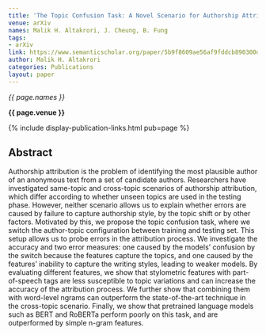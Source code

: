 ```yaml
---
title: 'The Topic Confusion Task: A Novel Scenario for Authorship Attribution'
venue: arXiv
names: Malik H. Altakrori, J. Cheung, B. Fung
tags:
- arXiv
link: https://www.semanticscholar.org/paper/5b9f8609ae56af9fddcb890300d12421e4d542f4
author: Malik H. Altakrori
categories: Publications
layout: paper
---
```


*{{ page.names }}*

**{{ page.venue }}**

{% include display-publication-links.html pub=page %}

## Abstract

Authorship attribution is the problem of identifying the most plausible author of an anonymous text from a set of candidate authors. Researchers have investigated same-topic and cross-topic scenarios of authorship attribution, which differ according to whether unseen topics are used in the testing phase. However, neither scenario allows us to explain whether errors are caused by failure to capture authorship style, by the topic shift or by other factors. Motivated by this, we propose the topic confusion task, where we switch the author-topic configuration between training and testing set. This setup allows us to probe errors in the attribution process. We investigate the accuracy and two error measures: one caused by the models’ confusion by the switch because the features capture the topics, and one caused by the features’ inability to capture the writing styles, leading to weaker models. By evaluating different features, we show that stylometric features with part-of-speech tags are less susceptible to topic variations and can increase the accuracy of the attribution process. We further show that combining them with word-level ngrams can outperform the state-of-the-art technique in the cross-topic scenario. Finally, we show that pretrained language models such as BERT and RoBERTa perform poorly on this task, and are outperformed by simple n-gram features.